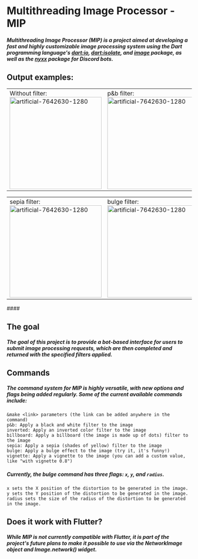 # Multithreading Image Processor - MIP

##### Multithreading Image Processor (MIP) is a project aimed at developing a fast and highly customizable image processing system using the Dart programming language's [dart:io](https://api.dart.dev/stable/2.19.6/dart-io/dart-io-library.html), [dart:isolate](https://api.dart.dev/stable/2.19.6/dart-isolate/dart-isolate-library.html), and [image](https://pub.dev/packages/image) package, as well as the [nyxx](https://pub.dev/packages/nyxx) package for Discord bots.

## Output examples:
<table>
  <tr>
    <td>Without filter: <img src="https://i.ibb.co/yyXqTfH/sem-filtro.jpg" alt="artificial-7642630-1280" border="0" width="250" height="250"></td>
    <td>p&b filter: <img src="https://i.ibb.co/hXXzLWM/p-b.png" alt="artificial-7642630-1280" border="0" width="250" height="250"></td>
    <td>inverted filter: <img src="https://i.ibb.co/tBvQyBG/inverted.png" alt="artificial-7642630-1280" border="0" width="250" height="250"></td>
    <td>billboard filter: <img src="https://i.ibb.co/VH76hg5/billboard.png" alt="artificial-7642630-1280" border="0" width="250" height="250"></td>
  </tr>
</table>
<table>
  <tr>
    <td>sepia filter: <img src="https://i.ibb.co/JKVQxvq/sepia.png" alt="artificial-7642630-1280" border="0" width="250" height="250"></td>
    <td>bulge filter: <img src="https://i.ibb.co/QQnJH4Z/bulge.png" alt="artificial-7642630-1280" border="0" width="250" height="250"></td>
    <td>vignette filter: <img src="https://i.ibb.co/cX015vp/vignette.png" alt="artificial-7642630-1280" border="0" width="250" height="250"></td>
  </tr>
</table>
####

## The goal
##### The goal of this project is to provide a bot-based interface for users to submit image processing requests, which are then completed and returned with the specified filters applied.

## Commands
##### The command system for MIP is highly versatile, with new options and flags being added regularly. Some of the current available commands include:
    &make <link> parameters (the link can be added anywhere in the command)
    p&b: Apply a black and white filter to the image
    inverted: Apply an inverted color filter to the image
    billboard: Apply a billboard (the image is made up of dots) filter to the image
    sepia: Apply a sepia (shades of yellow) filter to the image
    bulge: Apply a bulge effect to the image (try it, it's funny!)
    vignette: Apply a vignette to the image (you can add a custom value, like "with vignette 0.8")

##### Currently, the bulge command has three flags: `x`, `y`, and `radius`.
    x sets the X position of the distortion to be generated in the image.
    y sets the Y position of the distortion to be generated in the image.
    radius sets the size of the radius of the distortion to be generated in the image.

## Does it work with Flutter?

##### While MIP is not currently compatible with Flutter, it is part of the project's future plans to make it possible to use via the NetworkImage object and Image.network() widget.
